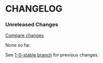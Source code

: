 # CHANGELOG

### Unreleased Changes

[Compare changes](https://github.com/codevise/activeadmin-searchable_select/compare/1-0-stable...master)

None so far.

See
[1-0-stable branch](https://github.com/codevise/activeadmin-searchable_select/blob/1-0-stable/CHANGELOG.md)
for previous changes.
